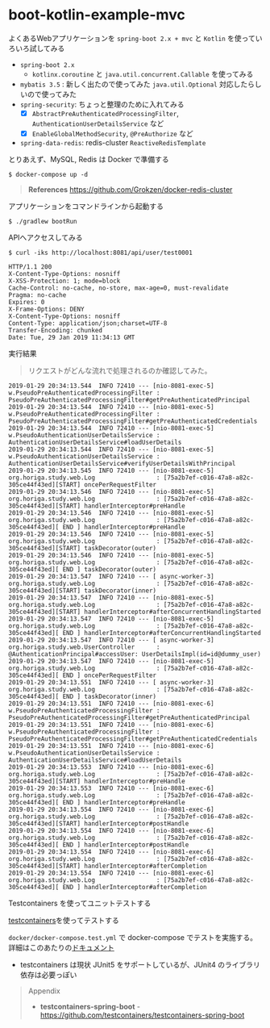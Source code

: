 # boot-kotlin-example-mvc

よくあるWebアプリケーションを `spring-boot 2.x + mvc` と `Kotlin` を使っていろいろ試してみる

- `spring-boot 2.x`
  - `kotlinx.coroutine` と `java.util.concurrent.Callable` を使ってみる
- `mybatis 3.5` : 新しく出たので使ってみた `java.util.Optional` 対応したらしいので使ってみた
- `spring-security`: ちょっと整理のために入れてみる
  - [x] `AbstractPreAuthenticatedProcessingFilter`, `AuthenticationUserDetailsService` など
  - [x] `EnableGlobalMethodSecurity`, `@PreAuthorize` など
- `spring-data-redis`: redis-cluster  `ReactiveRedisTemplate`

とりあえず、MySQL, Redis は Docker で準備する

```
$ docker-compose up -d
```

> **References**
> https://github.com/Grokzen/docker-redis-cluster

アプリケーションをコマンドラインから起動する

```
$ ./gradlew bootRun
```

APIへアクセスしてみる

```
$ curl -iks http://localhost:8081/api/user/test0001

HTTP/1.1 200
X-Content-Type-Options: nosniff
X-XSS-Protection: 1; mode=block
Cache-Control: no-cache, no-store, max-age=0, must-revalidate
Pragma: no-cache
Expires: 0
X-Frame-Options: DENY
X-Content-Type-Options: nosniff
Content-Type: application/json;charset=UTF-8
Transfer-Encoding: chunked
Date: Tue, 29 Jan 2019 11:34:13 GMT
```

実行結果

> リクエストがどんな流れで処理されるのか確認してみた。

```
2019-01-29 20:34:13.544  INFO 72410 --- [nio-8081-exec-5] w.PseudoPreAuthenticatedProcessingFilter : PseudoPreAuthenticatedProcessingFilter#getPreAuthenticatedPrincipal
2019-01-29 20:34:13.544  INFO 72410 --- [nio-8081-exec-5] w.PseudoPreAuthenticatedProcessingFilter : PseudoPreAuthenticatedProcessingFilter#getPreAuthenticatedCredentials
2019-01-29 20:34:13.544  INFO 72410 --- [nio-8081-exec-5] w.PseudoAuthenticationUserDetailsService : AuthenticationUserDetailsService#loadUserDetails
2019-01-29 20:34:13.544  INFO 72410 --- [nio-8081-exec-5] w.PseudoAuthenticationUserDetailsService : AuthenticationUserDetailsService#verifyUserDetailsWithPrincipal
2019-01-29 20:34:13.545  INFO 72410 --- [nio-8081-exec-5] org.horiga.study.web.Log                 : [75a2b7ef-c016-47a8-a82c-305ce44f43ed][START] oncePerRequestFilter
2019-01-29 20:34:13.546  INFO 72410 --- [nio-8081-exec-5] org.horiga.study.web.Log                 : [75a2b7ef-c016-47a8-a82c-305ce44f43ed][START] handlerInterceptor#preHandle
2019-01-29 20:34:13.546  INFO 72410 --- [nio-8081-exec-5] org.horiga.study.web.Log                 : [75a2b7ef-c016-47a8-a82c-305ce44f43ed][ END ] handlerInterceptor#preHandle
2019-01-29 20:34:13.546  INFO 72410 --- [nio-8081-exec-5] org.horiga.study.web.Log                 : [75a2b7ef-c016-47a8-a82c-305ce44f43ed][START] taskDecorator(outer)
2019-01-29 20:34:13.546  INFO 72410 --- [nio-8081-exec-5] org.horiga.study.web.Log                 : [75a2b7ef-c016-47a8-a82c-305ce44f43ed][ END ] taskDecorator(outer)
2019-01-29 20:34:13.547  INFO 72410 --- [ async-worker-3] org.horiga.study.web.Log                 : [75a2b7ef-c016-47a8-a82c-305ce44f43ed][START] taskDecorator(inner)
2019-01-29 20:34:13.547  INFO 72410 --- [nio-8081-exec-5] org.horiga.study.web.Log                 : [75a2b7ef-c016-47a8-a82c-305ce44f43ed][START] handlerInterceptor#afterConcurrentHandlingStarted
2019-01-29 20:34:13.547  INFO 72410 --- [nio-8081-exec-5] org.horiga.study.web.Log                 : [75a2b7ef-c016-47a8-a82c-305ce44f43ed][ END ] handlerInterceptor#afterConcurrentHandlingStarted
2019-01-29 20:34:13.547  INFO 72410 --- [ async-worker-3] org.horiga.study.web.UserController      : @AuthenticationPrincipal#accessUser: UserDetailsImpl(id=id@dummy_user)
2019-01-29 20:34:13.547  INFO 72410 --- [nio-8081-exec-5] org.horiga.study.web.Log                 : [75a2b7ef-c016-47a8-a82c-305ce44f43ed][ END ] oncePerRequestFilter
2019-01-29 20:34:13.551  INFO 72410 --- [ async-worker-3] org.horiga.study.web.Log                 : [75a2b7ef-c016-47a8-a82c-305ce44f43ed][ END ] taskDecorator(inner)
2019-01-29 20:34:13.551  INFO 72410 --- [nio-8081-exec-6] w.PseudoPreAuthenticatedProcessingFilter : PseudoPreAuthenticatedProcessingFilter#getPreAuthenticatedPrincipal
2019-01-29 20:34:13.551  INFO 72410 --- [nio-8081-exec-6] w.PseudoPreAuthenticatedProcessingFilter : PseudoPreAuthenticatedProcessingFilter#getPreAuthenticatedCredentials
2019-01-29 20:34:13.551  INFO 72410 --- [nio-8081-exec-6] w.PseudoAuthenticationUserDetailsService : AuthenticationUserDetailsService#loadUserDetails
2019-01-29 20:34:13.553  INFO 72410 --- [nio-8081-exec-6] org.horiga.study.web.Log                 : [75a2b7ef-c016-47a8-a82c-305ce44f43ed][START] handlerInterceptor#preHandle
2019-01-29 20:34:13.553  INFO 72410 --- [nio-8081-exec-6] org.horiga.study.web.Log                 : [75a2b7ef-c016-47a8-a82c-305ce44f43ed][ END ] handlerInterceptor#preHandle
2019-01-29 20:34:13.554  INFO 72410 --- [nio-8081-exec-6] org.horiga.study.web.Log                 : [75a2b7ef-c016-47a8-a82c-305ce44f43ed][START] handlerInterceptor#postHandle
2019-01-29 20:34:13.554  INFO 72410 --- [nio-8081-exec-6] org.horiga.study.web.Log                 : [75a2b7ef-c016-47a8-a82c-305ce44f43ed][ END ] handlerInterceptor#postHandle
2019-01-29 20:34:13.554  INFO 72410 --- [nio-8081-exec-6] org.horiga.study.web.Log                 : [75a2b7ef-c016-47a8-a82c-305ce44f43ed][START] handlerInterceptor#afterCompletion
2019-01-29 20:34:13.554  INFO 72410 --- [nio-8081-exec-6] org.horiga.study.web.Log                 : [75a2b7ef-c016-47a8-a82c-305ce44f43ed][ END ] handlerInterceptor#afterCompletion
```

Testcontainers を使ってユニットテストする

[testcontainers](https://www.testcontainers.org/)を使ってテストする

`docker/docker-compose.test.yml` で docker-compose でテストを実施する。詳細はこのあたりの[ドキュメント](https://www.testcontainers.org/modules/docker_compose/)

- testcontainers は現状 JUnit5 をサポートしているが、JUnit4 のライブラリ依存は必要っぽい

> Appendix
> - **testcontainers-spring-boot** - https://github.com/testcontainers/testcontainers-spring-boot




